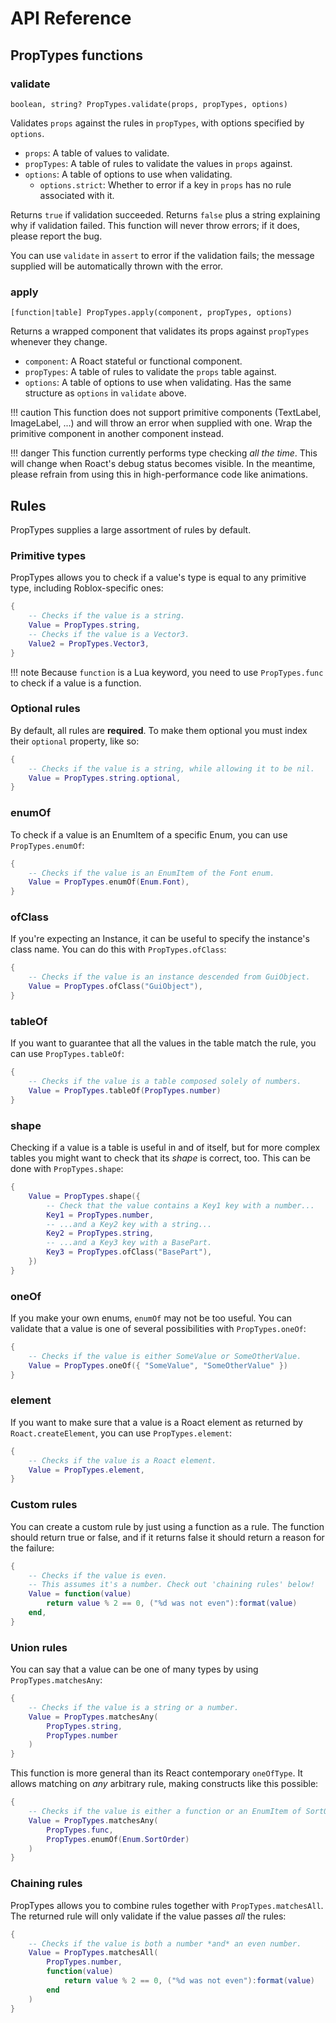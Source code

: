 # API Reference

## PropTypes functions

### validate
    boolean, string? PropTypes.validate(props, propTypes, options)

Validates `props` against the rules in `propTypes`, with options specified by `options`.

* `props`: A table of values to validate.
* `propTypes`: A table of rules to validate the values in `props` against.
* `options`: A table of options to use when validating.
    * `options.strict`: Whether to error if a key in `props` has no rule associated with it.

Returns `true` if validation succeeded. Returns `false` plus a string explaining why if validation failed. This function will never throw errors; if it does, please report the bug.

You can use `validate` in `assert` to error if the validation fails; the message supplied will be automatically thrown with the error.

### apply
    [function|table] PropTypes.apply(component, propTypes, options)

Returns a wrapped component that validates its props against `propTypes` whenever they change.

* `component`: A Roact stateful or functional component.
* `propTypes`: A table of rules to validate the `props` table against.
* `options`: A table of options to use when validating. Has the same structure as `options` in `validate` above.

!!! caution
    This function does not support primitive components (TextLabel, ImageLabel, ...) and will throw an error when supplied with one. Wrap the primitive component in another component instead.

!!! danger
    This function currently performs type checking *all the time*. This will change when Roact's debug status becomes visible. In the meantime, please refrain from using this in high-performance code like animations.

## Rules
PropTypes supplies a large assortment of rules by default.

### Primitive types
PropTypes allows you to check if a value's type is equal to any primitive type, including Roblox-specific ones:

```lua
{
    -- Checks if the value is a string.
    Value = PropTypes.string,
    -- Checks if the value is a Vector3.
    Value2 = PropTypes.Vector3,
}
```

!!! note
    Because `function` is a Lua keyword, you need to use `PropTypes.func` to check if a value is a function.

### Optional rules
By default, all rules are **required**. To make them optional you must index their `optional` property, like so:

```lua
{
    -- Checks if the value is a string, while allowing it to be nil.
    Value = PropTypes.string.optional,
}
```

### enumOf
To check if a value is an EnumItem of a specific Enum, you can use `PropTypes.enumOf`:

```lua
{
    -- Checks if the value is an EnumItem of the Font enum.
    Value = PropTypes.enumOf(Enum.Font),
}
```

### ofClass
If you're expecting an Instance, it can be useful to specify the instance's class name. You can do this with `PropTypes.ofClass`:

```lua
{
    -- Checks if the value is an instance descended from GuiObject.
    Value = PropTypes.ofClass("GuiObject"),
}
```

### tableOf
If you want to guarantee that all the values in the table match the rule, you can use `PropTypes.tableOf`:

```lua
{
    -- Checks if the value is a table composed solely of numbers.
    Value = PropTypes.tableOf(PropTypes.number)
}
```

### shape
Checking if a value is a table is useful in and of itself, but for more complex tables you might want to check that its *shape* is correct, too. This can be done with `PropTypes.shape`:

```lua
{
    Value = PropTypes.shape({
        -- Check that the value contains a Key1 key with a number...
        Key1 = PropTypes.number,
        -- ...and a Key2 key with a string...
        Key2 = PropTypes.string,
        -- ...and a Key3 key with a BasePart.
        Key3 = PropTypes.ofClass("BasePart"),
    })
}
```

### oneOf
If you make your own enums, `enumOf` may not be too useful. You can validate that a value is one of several possibilities with `PropTypes.oneOf`:

```lua
{
    -- Checks if the value is either SomeValue or SomeOtherValue.
    Value = PropTypes.oneOf({ "SomeValue", "SomeOtherValue" })
}
```

### element
If you want to make sure that a value is a Roact element as returned by `Roact.createElement`, you can use `PropTypes.element`:

```lua
{
    -- Checks if the value is a Roact element.
    Value = PropTypes.element,
}
```

### Custom rules
You can create a custom rule by just using a function as a rule. The function should return true or false, and if it returns false it should return a reason for the failure:

```lua
{
    -- Checks if the value is even.
    -- This assumes it's a number. Check out 'chaining rules' below!
    Value = function(value)
        return value % 2 == 0, ("%d was not even"):format(value)
    end,
}
```

### Union rules
You can say that a value can be one of many types by using `PropTypes.matchesAny`:

```lua
{
    -- Checks if the value is a string or a number.
    Value = PropTypes.matchesAny(
        PropTypes.string,
        PropTypes.number
    )
}
```

This function is more general than its React contemporary `oneOfType`. It allows matching on *any* arbitrary rule, making constructs like this possible:

```lua
{
    -- Checks if the value is either a function or an EnumItem of SortOrder.
    Value = PropTypes.matchesAny(
        PropTypes.func,
        PropTypes.enumOf(Enum.SortOrder)
    )
}
```

### Chaining rules
PropTypes allows you to combine rules together with `PropTypes.matchesAll`. The returned rule will only validate if the value passes *all* the rules:

```lua
{
    -- Checks if the value is both a number *and* an even number.
    Value = PropTypes.matchesAll(
        PropTypes.number,
        function(value)
            return value % 2 == 0, ("%d was not even"):format(value)
        end
    )
}
```